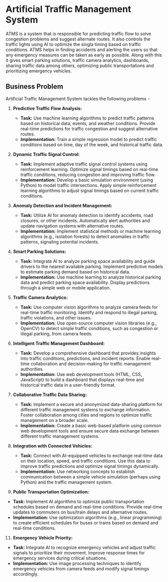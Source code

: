# Artificial Traffic Management System

ATMS is a system that is responsible for predicting traffic flow to solve congestion problems and suggest alternate routes. It also controls the traffic lights using AI to optimize the singla timing based on traffic conditions. ATMS helps in finding accidents and alerting the users so that any emergency measures can be taken as early as possible. Along with this it gives smart parking solutions, traffic camera analytics, dashboards, sharing traffic data among others, optimizing public transportations and prioritizing emergency vehicles.

## Business Problem

Artificial Traffic Management System tackles the following problems -

1. **Predictive Traffic Flow Analysis:**
   - **Task:** Use machine learning algorithms to predict traffic patterns based on historical data, events, and weather conditions. Provide real-time predictions for traffic congestion and suggest alternative routes.
   - **Implementation:** Train a simple regression model to predict traffic conditions based on time, day of the week, and historical traffic data.

3. **Dynamic Traffic Signal Control:**
   - **Task:** Implement adaptive traffic signal control systems using reinforcement learning. Optimize signal timings based on real-time traffic conditions, reducing congestion and improving traffic flow.
   - **Implementation:** Develop a basic simulation environment (using Python) to model traffic intersections. Apply simple reinforcement learning algorithms to adjust signal timings based on current traffic conditions.

4. **Anomaly Detection and Incident Management:**
   - **Task:** Utilize AI for anomaly detection to identify accidents, road closures, or other incidents. Automatically alert authorities and update navigation systems with alternative routes.
   - **Implementation:** Implement statistical methods or machine learning algorithms (e.g., isolation forests) to detect anomalies in traffic patterns, signaling potential incidents.

5. **Smart Parking Solutions:**
   - **Task:** Integrate AI to analyze parking space availability and guide drivers to the nearest available parking. Implement predictive models to estimate parking demand based on historical data.
   - **Implementation:** Use machine learning to analyze historical parking data and predict parking space availability. Display predictions through a simple web or mobile application.

6. **Traffic Camera Analytics:**
   - **Task:** Use computer vision algorithms to analyze camera feeds for real-time traffic monitoring. Identify and respond to illegal parking, traffic violations, and other issues.
   - **Implementation:** Use open-source computer vision libraries (e.g., OpenCV) to detect simple traffic conditions, such as congestion or illegal parking, from camera feeds.

7. **Intelligent Traffic Management Dashboard:**
   - **Task:** Develop a comprehensive dashboard that provides insights into traffic conditions, predictions, and incident reports. Enable real-time collaboration and decision-making for traffic management authorities.
   - **Implementation:** Use web development tools (HTML, CSS, JavaScript) to build a dashboard that displays real-time and historical traffic data in a user-friendly format.

8. **Collaborative Traffic Data Sharing:**
   - **Task:** Implement a secure and anonymized data-sharing platform for different traffic management systems to exchange information. Foster collaboration among cities and regions to optimize traffic management on a broader scale.
   - **Implementation:** Create a basic web-based platform using common web development tools and ensure secure data exchange between different traffic management systems.

9. **Integration with Connected Vehicles:**
   - **Task:** Connect with AI-equipped vehicles to exchange real-time data on their location, speed, and traffic conditions. Use this data to improve traffic predictions and optimize signal timings dynamically.
   - **Implementation:** Use networking concepts to establish communication between a simple vehicle simulation (perhaps using Python) and the traffic management system.

10. **Public Transportation Optimization:**
   - **Task:** Implement AI algorithms to optimize public transportation schedules based on demand and real-time conditions. Provide real-time updates to commuters on bus/train delays and alternative routes.
   - **Implementation:** Use optimization algorithms (e.g., linear programming) to create efficient schedules for buses or trains based on demand and real-time conditions.

11. **Emergency Vehicle Priority:**
   - **Task:** Integrate AI to recognize emergency vehicles and adjust traffic signals to prioritize their movement. Improve response times for emergency services during critical situations.
   - **Implementation:** Use image processing techniques to identify emergency vehicles from camera feeds and modify signal timings accordingly.
